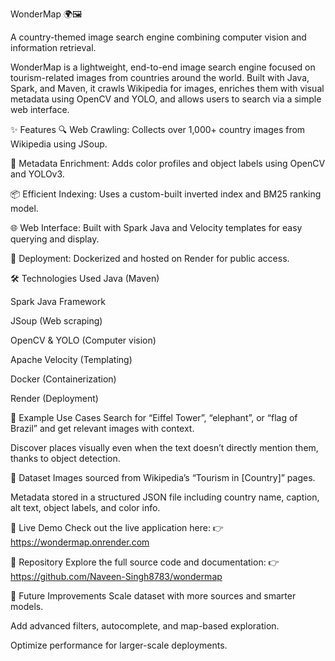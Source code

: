 WonderMap 🌍🖼️

A country-themed image search engine combining computer vision and information retrieval.

WonderMap is a lightweight, end-to-end image search engine focused on tourism-related images from countries around the world. Built with Java, Spark, and Maven, it crawls Wikipedia for images, enriches them with visual metadata using OpenCV and YOLO, and allows users to search via a simple web interface.

✨ Features
🔍 Web Crawling: Collects over 1,000+ country images from Wikipedia using JSoup.

🧠 Metadata Enrichment: Adds color profiles and object labels using OpenCV and YOLOv3.

📦 Efficient Indexing: Uses a custom-built inverted index and BM25 ranking model.

🌐 Web Interface: Built with Spark Java and Velocity templates for easy querying and display.

🚀 Deployment: Dockerized and hosted on Render for public access.

🛠 Technologies Used
Java (Maven)

Spark Java Framework

JSoup (Web scraping)

OpenCV & YOLO (Computer vision)

Apache Velocity (Templating)

Docker (Containerization)

Render (Deployment)

📸 Example Use Cases
Search for “Eiffel Tower”, “elephant”, or “flag of Brazil” and get relevant images with context.

Discover places visually even when the text doesn’t directly mention them, thanks to object detection.

📂 Dataset
Images sourced from Wikipedia’s “Tourism in [Country]” pages.

Metadata stored in a structured JSON file including country name, caption, alt text, object labels, and color info.

🚀 Live Demo
Check out the live application here:
👉 https://wondermap.onrender.com

📁 Repository
Explore the full source code and documentation:
👉 https://github.com/Naveen-Singh8783/wondermap

📌 Future Improvements
Scale dataset with more sources and smarter models.

Add advanced filters, autocomplete, and map-based exploration.

Optimize performance for larger-scale deployments.
